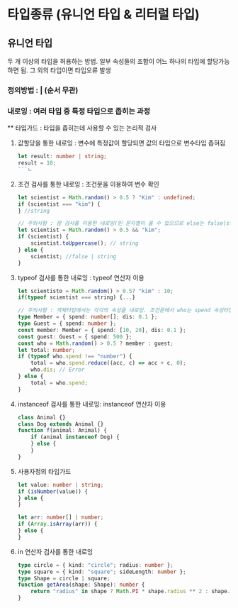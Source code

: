# 타입종류 (유니언 타입 & 리터럴 타입)

## 유니언 타입

두 개 이상의 타입을 허용하는 방법. 일부 속성들의 조합이 어느 하나의 타입에 할당가능하면 됨. 그 외의 타입이면 타입오류 발생

### 정의방법 : | (순서 무관)

### 내로잉 : 여러 타입 중 특정 타입으로 좁히는 과정

\*\* 타입가드 : 타입을 좁히는데 사용할 수 있는 논리적 검사

1. 값할당을 통한 내로잉 : 변수에 특정값이 할당되면 값의 타입으로 변수타입 좁혀짐
    ````typescript
    let result: number | string;
    result = 10;
    ```ㄴ
    ````
2. 조건 검사를 통한 내로잉 : 조건문을 이용하여 변수 확인

    ```typescript
    let scientist = Math.random() > 0.5 ? "Kim" : undefined;
    if (scientist === "kim") {
    } //string
    ```

    ```typescript
    // 주의사항 : 참 검사를 이용한 내로잉(빈 문자열이 올 수 있으므로 else는 false|string도 될 수 있다. 타입이 고정되는 const를 사용하자!)
    let scientist = Math.random() > 0.5 && "kim";
    if (scientist) {
        scientist.toUppercase(); // string
    } else {
        scientist; //false | string
    }
    ```

3. typeof 검사를 통한 내로잉 : typeof 연산자 이용

    ```typescript
    let scientisto = Math.random() > 0.5? "kim" : 10;
    if(typeof scientist === string) {...}
    ```

    ```typescript
    // 주의사항 : 객체타입에서는 각각의 속성을 내로잉. 조건문에서 who는 spend 속성타입에 대해서만 내로잉하고 있기 때문에 who.dis를 내로잉한 것이 아니다.(객체 타입 내로잉시 주의!)
    type Member = { spend: number[]; dis: 0.1 };
    type Guest = { spend: number };
    const member: Member = { spend: [10, 20], dis: 0.1 };
    const guest: Guest = { spend: 500 };
    const who = Math.random() > 0.5 ? member : guest;
    let total: number;
    if (typeof who.spend !== "number") {
        total = who.spend.reduce((acc, c) => acc + c, 0);
        who.dis; // Error
    } else {
        total = who.spend;
    }
    ```

4. instanceof 검사를 통한 내로잉: instanceof 연산자 이용
    ```typescript
    class Animal {}
    class Dog extends Animal {}
    function f(animal: Animal) {
        if (animal instanceof Dog) {
        } else {
        }
    }
    ```
5. 사용자정의 타입가드

    ```typescript
    let value: number | string;
    if (isNumber(value)) {
    } else {
    }

    let arr: number[] | number;
    if (Array.isArray(arr)) {
    } else {
    }
    ```

6. in 연산자 검사를 통한 내로잉

    ```typescript
    type circle = { kind: "circle"; radius: number };
    type square = { kind: "square"; sideLength: number };
    type Shape = circle | square;
    function getArea(shape: Shape): number {
        return "radius" in shape ? Math.PI * shape.radius ** 2 : shape.sideLength ** 2;
    }
    ```
